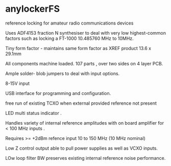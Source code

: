 # anylockerFS
reference locking for amateur radio communications devices

Uses ADF4153 fraction N synthesiser to deal with very low highest-common factors such as locking a FT-1000  10.485760 MHz to 10MHz.

Tiny form factor - maintains same form factor as XREF product 13.6 x 29.1mm

All components machine loaded. 107 parts , over two sides on 4 layer PCB.

Ample solder- blob jumpers to deal with input options.

8-15V input

USB interface for programming and configuration.

free run of existing TCXO when external provided reference not present

LED multi status indicator . 

Handles variety of internal reference amplitudes with on board amplifier for  < 100 MHz inputs . 

Requires >= +2dBm refence input  10  to 150 MHz (10 MHz nominal) 

Low Z control output able to pull power supplies as well as VCXO inputs. 

LOw loop filter BW preserves existing internal reference noise performance. 
